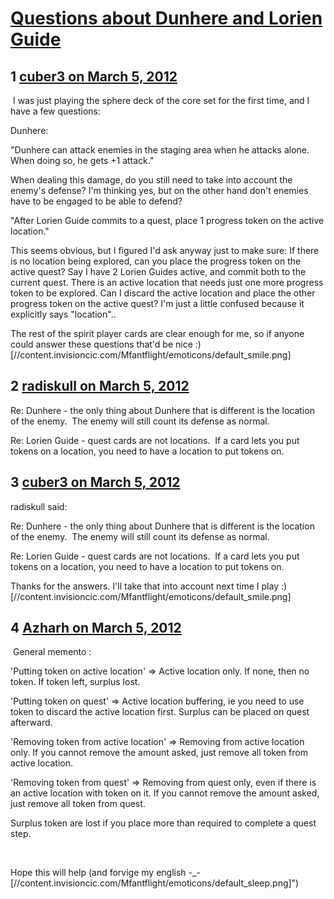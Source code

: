 # [Questions about Dunhere and Lorien Guide](https://community.fantasyflightgames.com/topic/61444-questions-about-dunhere-and-lorien-guide/)

## 1 [cuber3 on March 5, 2012](https://community.fantasyflightgames.com/topic/61444-questions-about-dunhere-and-lorien-guide/?do=findComment&comment=602268)

 I was just playing the sphere deck of the core set for the first time, and I have a few questions:

Dunhere:

"Dunhere can attack enemies in the staging area when he attacks alone. When doing so, he gets +1 attack."

When dealing this damage, do you still need to take into account the enemy's defense?
I'm thinking yes, but on the other hand don't enemies have to be engaged to be able to defend?

"After Lorien Guide commits to a quest, place 1 progress token on the active location."

This seems obvious, but I figured I'd ask anyway just to make sure: If there is no location being explored, can you place the progress token on the active quest? Say I have 2 Lorien Guides active, and commit both to the current quest. There is an active location that needs just one more progress token to be explored. Can I discard the active location and place the other progress token on the active quest? I'm just a little confused because it explicitly says "location"..

The rest of the spirit player cards are clear enough for me, so if anyone could answer these questions that'd be nice :) [//content.invisioncic.com/Mfantflight/emoticons/default_smile.png]

## 2 [radiskull on March 5, 2012](https://community.fantasyflightgames.com/topic/61444-questions-about-dunhere-and-lorien-guide/?do=findComment&comment=602280)

Re: Dunhere - the only thing about Dunhere that is different is the location of the enemy.  The enemy will still count its defense as normal.

Re: Lorien Guide - quest cards are not locations.  If a card lets you put tokens on a location, you need to have a location to put tokens on.

## 3 [cuber3 on March 5, 2012](https://community.fantasyflightgames.com/topic/61444-questions-about-dunhere-and-lorien-guide/?do=findComment&comment=602297)

radiskull said:

Re: Dunhere - the only thing about Dunhere that is different is the location of the enemy.  The enemy will still count its defense as normal.

Re: Lorien Guide - quest cards are not locations.  If a card lets you put tokens on a location, you need to have a location to put tokens on.



Thanks for the answers. I'll take that into account next time I play :) [//content.invisioncic.com/Mfantflight/emoticons/default_smile.png]

## 4 [Azharh on March 5, 2012](https://community.fantasyflightgames.com/topic/61444-questions-about-dunhere-and-lorien-guide/?do=findComment&comment=602313)

 General memento :

'Putting token on active location' => Active location only. If none, then no token. If token left, surplus lost.

'Putting token on quest' => Active location buffering, ie you need to use token to discard the active location first. Surplus can be placed on quest afterward.

'Removing token from active location' => Removing from active location only. If you cannot remove the amount asked, just remove all token from active location.

'Removing token from quest' => Removing from quest only, even if there is an active location with token on it. If you cannot remove the amount asked, just remove all token from quest.

Surplus token are lost if you place more than required to complete a quest step.

 

Hope this will help (and forvige my english -_- [//content.invisioncic.com/Mfantflight/emoticons/default_sleep.png]")

